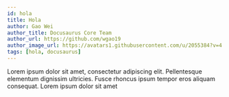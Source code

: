 ```yaml
---
id: hola
title: Hola
author: Gao Wei
author_title: Docusaurus Core Team
author_url: https://github.com/wgao19
author_image_url: https://avatars1.githubusercontent.com/u/2055384?v=4
tags: [hola, docusaurus]
---
```

<link rel="stylesheet" href="https://cdn.jsdelivr.net/npm/katex@0.11.1/dist/katex.min.css" />

Lorem ipsum dolor sit amet, consectetur adipiscing elit. Pellentesque elementum dignissim ultricies. Fusce rhoncus ipsum tempor eros aliquam consequat. Lorem ipsum dolor sit amet
